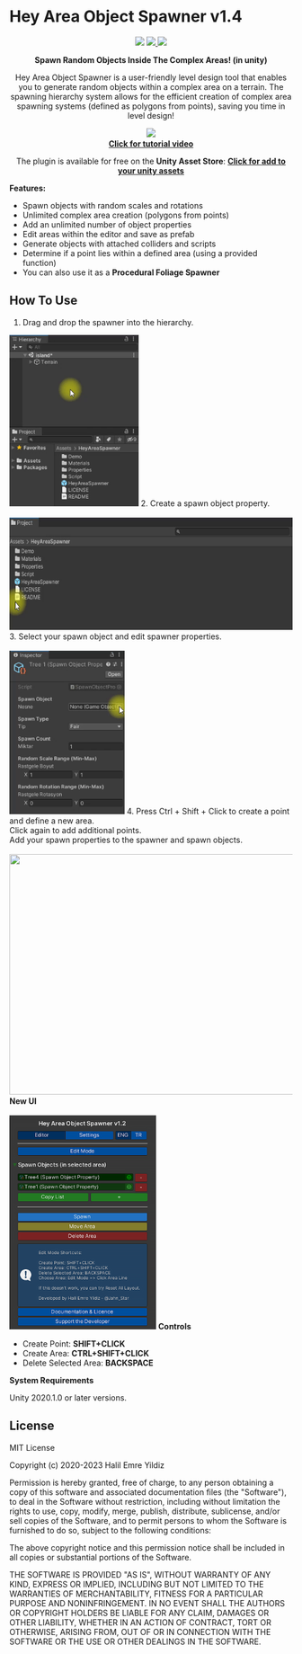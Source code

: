 # Hey Area Object Spawner v1.4

<p align="center">
    <a href="http://u3d.as/27ry" alt="Unity 2020.1+"><img src="https://img.shields.io/badge/Unity-2020.1%2B-blue.svg" /></a>
    <a href="https://github.com/JahnStar/Hey-Area-Object-Spawner/blob/master/LICENSE" alt="License: MIT"><img src="https://img.shields.io/badge/License-MIT-brightgreen.svg" />
    <a href="https://jahnstar.github.io/donate/" target="_blank" rel="noopener" noreferrer alt="Support the Developer">
    <img src="https://img.shields.io/badge/Donate-☕-orange.svg"/></a></a>
    
<p align="center"><b>Spawn Random Objects Inside The Complex Areas! (in unity)</b></p><p align="center">
Hey Area Object Spawner is a user-friendly level design tool that enables you to generate random objects within a complex area on a terrain. The spawning hierarchy system allows for the efficient creation of complex area spawning systems (defined as polygons from points), saving you time in level design!</p>

<p align="center">
  <a alt="Developed by Halil Emre Yildiz" href="https://youtu.be/H4_t-tJrEok"><img src="http://img.youtube.com/vi/H4_t-tJrEok/0.jpg"><br><b>Click for tutorial video</b></a>
</p>

<p align="center">The plugin is available for free on the <b>Unity Asset Store</b>: <a href="https://assetstore.unity.com/packages/slug/181716"><b>Click for add to your unity assets</b></a></p>

<b> Features: </b>
* Spawn objects with random scales and rotations
* Unlimited complex area creation (polygons from points)
* Add an unlimited number of object properties
* Edit areas within the editor and save as prefab
* Generate objects with attached colliders and scripts
* Determine if a point lies within a defined area (using a provided function)
* You can also use it as a **Procedural Foliage Spawner**

## How To Use
1. Drag and drop the spawner into the hierarchy.<br>
<img src="https://github.com/JahnStar/Hey-Area-Object-Spawner/blob/master/Assets/JSGames/HeyAreaSpawner/Tutorial/1.gif" width="230" height="305"/>
2. Create a spawn object property.<br><br>
<img src="https://github.com/JahnStar/Hey-Area-Object-Spawner/blob/master/Assets/JSGames/HeyAreaSpawner/Tutorial/2.gif" width="575" height="200"/>
3. Select your spawn object and edit spawner properties.<br><br>
<img src="https://github.com/JahnStar/Hey-Area-Object-Spawner/blob/master/Assets/JSGames/HeyAreaSpawner/Tutorial/3.gif" width="205" height="291"/>
4. Press Ctrl + Shift + Click to create a point and define a new area.<br>
Click again to add additional points.<br>
Add your spawn properties to the spawner and spawn objects.<br><br>
<img src="https://github.com/JahnStar/Hey-Area-Object-Spawner/blob/master/Assets/JSGames/HeyAreaSpawner/Tutorial/4.gif" width="692" height="428"/>
<b> New UI </b> <br><br>
<img src="https://github.com/JahnStar/Hey-Area-Object-Spawner/blob/master/Assets/JSGames/HeyAreaSpawner/Tutorial/0.png" width="261" height="381"/>
<b> Controls </b>

- Create Point: **SHIFT+CLICK**
- Create Area: **CTRL+SHIFT+CLICK**
- Delete Selected Area: **BACKSPACE**

<b> System Requirements </b>

Unity 2020.1.0 or later versions.

## License

MIT License

Copyright (c) 2020-2023 Halil Emre Yildiz

Permission is hereby granted, free of charge, to any person obtaining a copy
of this software and associated documentation files (the "Software"), to deal
in the Software without restriction, including without limitation the rights
to use, copy, modify, merge, publish, distribute, sublicense, and/or sell
copies of the Software, and to permit persons to whom the Software is
furnished to do so, subject to the following conditions:

The above copyright notice and this permission notice shall be included in all
copies or substantial portions of the Software.

THE SOFTWARE IS PROVIDED "AS IS", WITHOUT WARRANTY OF ANY KIND, EXPRESS OR
IMPLIED, INCLUDING BUT NOT LIMITED TO THE WARRANTIES OF MERCHANTABILITY,
FITNESS FOR A PARTICULAR PURPOSE AND NONINFRINGEMENT. IN NO EVENT SHALL THE
AUTHORS OR COPYRIGHT HOLDERS BE LIABLE FOR ANY CLAIM, DAMAGES OR OTHER
LIABILITY, WHETHER IN AN ACTION OF CONTRACT, TORT OR OTHERWISE, ARISING FROM,
OUT OF OR IN CONNECTION WITH THE SOFTWARE OR THE USE OR OTHER DEALINGS IN THE
SOFTWARE.
